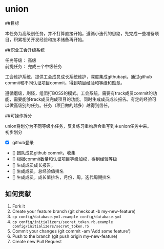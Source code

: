 union
=====
##目标

本任务为高级别任务，并不打算直接开始。遵循小迭代的思路，先完成一些准备项目，积累相关开发经验和技术储备再开始。

##职业工会升级系统

任务等级： 高级<br/>
前提任务： 完成三个中级任务<br/>

工会维护系统，提供工会成员成长系统维护，深度集成githubapi。通过github commit和不同认证项目commit，得到项目经验和等级和勋章。

遵循磨级，刷怪，组团打BOSS的模式。工会系统，需要有track成员commit的功能，需要能够track成员完成项目的功能。同时生成成员成长报告。有定的经验可以做高级别的任务。任务（项目做的越多）越得到信任。

##可操作拆分

union将划分为不同等级小任务，反复练习重构后会重写到主union任务中来。<br/>
初步划分<br/>

- [x] github登录
- [] 团队成员github commit，收集
- [] 根据commit数量和认证项目等级加权，得到经验等级
- [] 生成成员成长报告，
- [] 生成成员，总经验值排名
- [] 生成成员，成长值排名，月份，周，迭代周期排名

## 如何贡献

1. Fork it
2. Create your feature branch (git checkout -b my-new-feature)
3. `cp config/database.yml.example config/database.yml`
4. `cp config/initializers/secret_token.rb.example config/initializers/secret_token.rb`
5. Commit your changes (git commit -am 'Add some feature')
6. Push to the branch (git push origin my-new-feature)
7. Create new Pull Request




